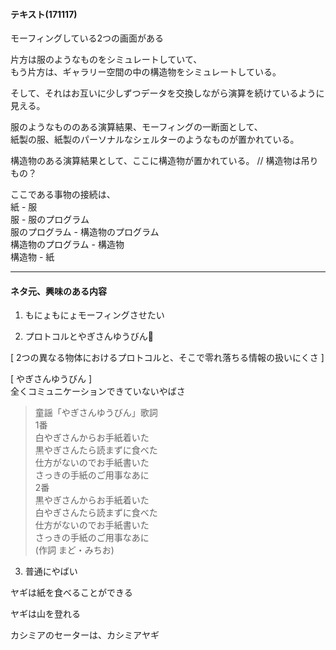 #### テキスト(171117)  


モーフィングしている2つの画面がある  

片方は服のようなものをシミュレートしていて、  
もう片方は、ギャラリー空間の中の構造物をシミュレートしている。  

そして、それはお互いに少しずつデータを交換しながら演算を続けているように見える。  

服のようなもののある演算結果、モーフィングの一断面として、  
紙製の服、紙製のパーソナルなシェルターのようなものが置かれている。  

構造物のある演算結果として、ここに構造物が置かれている。 // 構造物は吊りもの？  

ここである事物の接続は、  
紙 - 服  
服 - 服のプログラム  
服のプログラム - 構造物のプログラム  
構造物のプログラム - 構造物  
構造物 - 紙  


---  


#### ネタ元、興味のある内容  

1. もにょもにょモーフィングさせたい  


2. プロトコルとやぎさんゆうびん🐐  

[ 2つの異なる物体におけるプロトコルと、そこで零れ落ちる情報の扱いにくさ ]  

[ やぎさんゆうびん ]  
全くコミュニケーションできていないやばさ  

>童謡「やぎさんゆうびん」歌詞  
1番  
白やぎさんからお手紙着いた  
黒やぎさんたら読まずに食べた  
仕方がないのでお手紙書いた  
さっきの手紙のご用事なあに  
2番  
黒やぎさんからお手紙着いた  
白やぎさんたら読まずに食べた  
仕方がないのでお手紙書いた  
さっきの手紙のご用事なあに  
(作詞 まど・みちお)  



3. 普通にやばい  

ヤギは紙を食べることができる  

ヤギは山を登れる  

カシミアのセーターは、カシミアヤギ  


